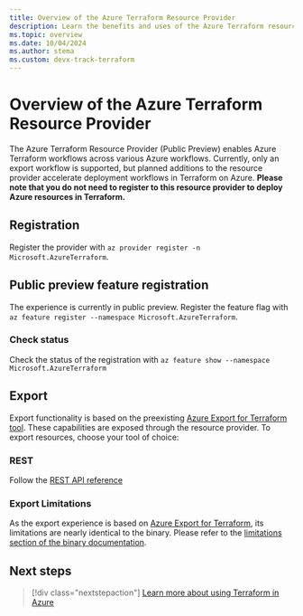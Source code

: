 ```yaml
---
title: Overview of the Azure Terraform Resource Provider
description: Learn the benefits and uses of the Azure Terraform resource provider
ms.topic: overview
ms.date: 10/04/2024
ms.author: stema
ms.custom: devx-track-terraform
---
```


# Overview of the Azure Terraform Resource Provider

The Azure Terraform Resource Provider (Public Preview) enables Azure Terraform workflows across various Azure workflows. Currently, only an export workflow is supported, but planned additions to the resource provider accelerate deployment workflows in Terraform on Azure. **Please note that you do not need to register to this resource provider to deploy Azure resources in Terraform.**

## Registration
Register the provider with `az provider register -n Microsoft.AzureTerraform`. 

## Public preview feature registration
The experience is currently in public preview. Register the feature flag with `az feature register --namespace Microsoft.AzureTerraform`.

### Check status
Check the status of the registration with `az feature show --namespace Microsoft.AzureTerraform`

## Export
Export functionality is based on the preexisting [Azure Export for Terraform tool](../azure-export-for-terraform/export-terraform-overview.md). These capabilities are exposed through the resource provider. To export resources, choose your tool of choice:

### REST
Follow the [REST API reference](/rest/api/)

### Export Limitations
As the export experience is based on [Azure Export for Terraform](../azure-export-for-terraform/export-terraform-overview.md), its limitations are nearly identical to the binary. Please refer to the [limitations section of the binary documentation](../azure-export-for-terraform/export-terraform-concepts.md).

## Next steps

> [!div class="nextstepaction"] 
> [Learn more about using Terraform in Azure](/azure/terraform)
